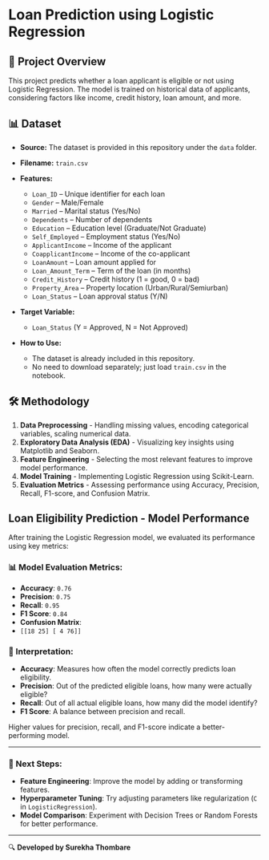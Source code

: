 # Loan Prediction using Logistic Regression

## 📌 Project Overview
This project predicts whether a loan applicant is eligible or not using Logistic Regression. The model is trained on historical data of applicants, considering factors like income, credit history, loan amount, and more.

## 📊 Dataset
- **Source:** The dataset is provided in this repository under the `data` folder.
- **Filename:** `train.csv`
- **Features:**  
  - `Loan_ID` – Unique identifier for each loan  
  - `Gender` – Male/Female  
  - `Married` – Marital status (Yes/No)  
  - `Dependents` – Number of dependents  
  - `Education` – Education level (Graduate/Not Graduate)  
  - `Self_Employed` – Employment status (Yes/No)  
  - `ApplicantIncome` – Income of the applicant  
  - `CoapplicantIncome` – Income of the co-applicant  
  - `LoanAmount` – Loan amount applied for  
  - `Loan_Amount_Term` – Term of the loan (in months)  
  - `Credit_History` – Credit history (1 = good, 0 = bad)  
  - `Property_Area` – Property location (Urban/Rural/Semiurban)  
  - `Loan_Status` – Loan approval status (Y/N)  

- **Target Variable:**  
  - `Loan_Status` (Y = Approved, N = Not Approved)  

- **How to Use:**  
  - The dataset is already included in this repository.  
  - No need to download separately; just load `train.csv` in the notebook.  

## 🛠️ Methodology
1. **Data Preprocessing** - Handling missing values, encoding categorical variables, scaling numerical data.  
2. **Exploratory Data Analysis (EDA)** - Visualizing key insights using Matplotlib and Seaborn.  
3. **Feature Engineering** - Selecting the most relevant features to improve model performance.  
4. **Model Training** - Implementing Logistic Regression using Scikit-Learn.  
5. **Evaluation Metrics** - Assessing performance using Accuracy, Precision, Recall, F1-score, and Confusion Matrix.  


## Loan Eligibility Prediction - Model Performance

After training the Logistic Regression model, we evaluated its performance using key metrics:

### 📊 Model Evaluation Metrics:
- **Accuracy**: `0.76`
- **Precision**: `0.75`
- **Recall**: `0.95`
- **F1 Score**: `0.84`
- **Confusion Matrix**:
- `[[18 25]
 [ 4 76]]`


### 📌 Interpretation:
- **Accuracy**: Measures how often the model correctly predicts loan eligibility.
- **Precision**: Out of the predicted eligible loans, how many were actually eligible?
- **Recall**: Out of all actual eligible loans, how many did the model identify?
- **F1 Score**: A balance between precision and recall.

Higher values for precision, recall, and F1-score indicate a better-performing model.

---

### 🚀 Next Steps:
- **Feature Engineering**: Improve the model by adding or transforming features.
- **Hyperparameter Tuning**: Try adjusting parameters like regularization (`C` in `LogisticRegression`).
- **Model Comparison**: Experiment with Decision Trees or Random Forests for better performance.


---
🔍 **Developed by Surekha Thombare**


